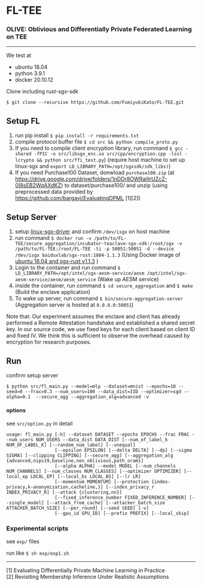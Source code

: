# FL-TEE

### OLIVE: Oblivious and Differentially Private Federated Learning on TEE
---

We test at
- ubuntu 18.04 
- python 3.9.1 
- docker 20.10.12


Clone including rust-sgx-sdk
```
$ git clone --recursive https://github.com/FumiyukiKato/FL-TEE.git
```

## Setup FL
1. run pip install `$ pip install -r requirements.txt`
2. compile protocol buffer file `$ cd src && python compile_proto.py`
3. If you need to compile client encryption library, run command `$ gcc -shared -fPIC -o src/libsgx_enc.so src/cpp/encryption.cpp -lssl -lcrypto && python src/ffi_test.py`) (require host machine to set up linux-sgx and `export LD_LIBRARY_PATH=/opt/sgxsdk/sdk_libs)`)
4. If you need Purchase100 Dataset, donwload `purchase100.zip` (at https://drive.google.com/drive/folders/1nDDr8OWRaliIrUZcZ-0I8sEB2WqAXdKZ) to dataset/purchase100/ and unzip (using preprocessed data provided by https://github.com/bargavj/EvaluatingDPML [1][2])


## Setup Server
1. setup [linux-sgx-driver](https://github.com/intel/linux-sgx-driver) and confirm `/dev/isgx` on host machine
2. run command `$ docker run -v /path/to/FL-TEE/secure_aggregation/incubator-teaclave-sgx-sdk:/root/sgx -v /path/to/FL-TEE:/root/FL-TEE -ti -p 50051:50051 -d --device /dev/isgx baiduxlab/sgx-rust:1804-1.1.3` (Using Docker image of [ubuntu 18.04 and sgx-rust v1.1.3](https://hub.docker.com/layers/baiduxlab/sgx-rust/1804-1.1.3/images/sha256-fbf4b495a0433ee2ef45ae9780b05d2f181aa6bbbe16dd0cf9ab5b4059ff15a5?context=explore) )
3. Login to the container and run command `$ LD_LIBRARY_PATH=/opt/intel/sgx-aesm-service/aesm /opt/intel/sgx-aesm-service/aesm/aesm_service` (Wake up AESM service)
4. inside the container, run command  `$ cd secure_aggregation` and `$ make` (Build the enclave application)
5. To wake up server, run command `$ bin/secure-aggregation-server` (Aggregation server is hosted at `0.0.0.0:50051`)


Note that: Our experiment assumes the enclave and client has already performed a Remote Attestation handshake and established a shared secret key. In our source code, we use fixed keys for each client based on client ID and fixed IV. We think this is sufficient to observe the overhead caused by encryption for research purposes.


## Run
confirm setup server

```
$ python src/fl_main.py --model=mlp --dataset=mnist --epochs=10 --seed=0 --frac=0.3 --num_users=100 --data_dist=IID --optimizer=sgd --alpha=0.1  --secure_agg --aggregation_alg=advanced -v
```

#### options

see `src/option.py` in detail

```
usage: fl_main.py [-h] --dataset DATASET --epochs EPOCHS --frac FRAC --num_users NUM_USERS --data_dist DATA_DIST [--num_of_label_k NUM_OF_LABEL_K] [--random_num_label] [--unequal]
                  [--epsilon EPSILON] [--delta DELTA] [--dp] [--sigma SIGMA] [--clipping CLIPPING] [--secure_agg] [--aggregation_alg {advanced,nips19,baseline,non_oblivious,path_oram}]
                  [--alpha ALPHA] --model MODEL [--num_channels NUM_CHANNELS] [--num_classes NUM_CLASSES] [--optimizer OPTIMIZER] [--local_ep LOCAL_EP] [--local_bs LOCAL_BS] [--lr LR]
                  [--momentum MOMENTUM] [--protection {index-privacy,k-anonymization,cacheline,}] [--index_privacy_r INDEX_PRIVACY_R] [--attack {clustering,nn}]
                  [--fixed_inference_number FIXED_INFERENCE_NUMBER] [--single_model] [--attack_from_cache] [--attacker_batch_size ATTACKER_BATCH_SIZE] [--per_round] [--seed SEED] [-v]
                  [--gpu_id GPU_ID] [--prefix PREFIX] [--local_skip]
```



### Experimental scripts
see `exp/` files

run like `$ sh exp/exp1.sh`


---

[1] Evaluating Differentially Private Machine Learning in Practice  
[2] Revisiting Membership Inference Under Realistic Assumptions
